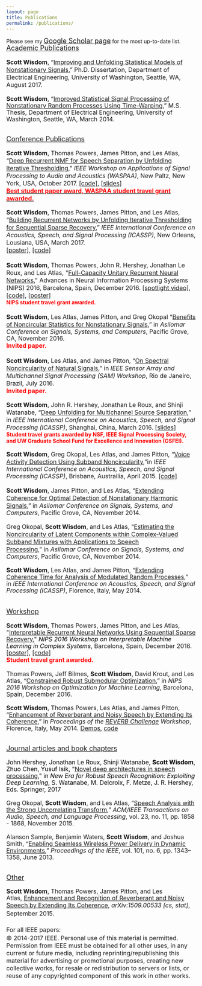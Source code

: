 ```yaml
---
layout: page
title: Publications
permalink: /publications/
---
```


<div><style="font-size:large;line-height:18px">Please see my <a href="https://scholar.google.com/citations?user=kJM6N7IAAAAJ&hl=en" style="font-size:large">Google Scholar page</a> for the most up-to-date list.</div>
<div><u style="font-size:large;line-height:18px">Academic Publications</u></div>
<div><font size="3"><span style="background-color:transparent;line-height:18px"><br>
</span></font></div>
<div><b style="font-size:medium">Scott Wisdom</b><span style="font-size:medium">, “</span><a href="https://digital.lib.washington.edu/researchworks/handle/1773/40878" style="font-size:medium">Improving and Unfolding Statistical Models of Nonstationary Signals</a><span style="font-size:medium">,” Ph.D. Dissertation, Department of Electrical Engineering, University of Washington, Seattle, WA, August 2017.</span></div>
<div><font size="3"><span style="background-color:transparent;line-height:18px"><br>
</span></font></div>
<div><span style="font-size:medium;line-height:18px;background-color:transparent"><b>Scott Wisdom</b>, “<a href="https://digital.lib.washington.edu/researchworks/handle/1773/27150">Improved Statistical Signal Processing of Nonstationary Random Processes Using Time-Warping</a>,” M.S. Thesis, Department of Electrical Engineering, University of Washington, Seattle, WA, March 2014.</span></div>
<div><span style="font-size:medium;line-height:18px;background-color:transparent"><br>
</span></div>
<div><br>
</div>
<div><u style="font-size:large;line-height:18px">Conference Publications</u></div>
<div><font size="3"><span style="background-color:transparent;line-height:18px"><br>
</span></font></div>
<div><font size="3"><b>Scott Wisdom</b>, Thomas Powers, James Pitton, and Les Atlas, “<a href="https://arxiv.org/abs/1709.07124">Deep Recurrent NMF for Speech Separation by Unfolding Iterative Thresholding</a>,” </font><i style="font-size:medium;line-height:18px">IEEE Workshop on Applications of Signal Processing to Audio and Acoustics (WASPAA)</i><span style="font-size:medium;line-height:18px">,</span><font size="3">&nbsp;New Paltz, New York, USA, October 2017.</font>
<span style="background-color:transparent;font-size:medium"><font color="#000000">
<a href="https://github.com/stwisdom/dr-nmf">[code]</a>,
<a href="https://www.dropbox.com/s/mib76xfwepuclwd/waspaa2017_drnmf.pdf?dl=0">[slides]</a>
</font></span>
<br>
<span style="font-size:medium;background-color:transparent"><b>
    <a href="https://www.ee.washington.edu/spotlight/two-uw-ee-graduate-students-receive-best-paper-award-from-top-research-conference/"><font color="#ff0000">Best student paper award, WASPAA student travel grant awarded.</font></a></b>
<br>
</span>
</div>
<div><br></div>
<div><font size="3"><b>Scott Wisdom</b>, Thomas Powers, James Pitton, and Les Atlas, “<a href="/assets/ICASSP2017_SparseCodingUnfoldsToRNN_final.pdf">Building Recurrent Networks by Unfolding Iterative Thresholding for Sequential Sparse Recovery</a>,”&nbsp;</font><i style="font-size:medium;line-height:18px">IEEE International Conference on Acoustics, Speech, and Signal Processing (ICASSP)</i><span style="font-size:medium;line-height:18px">,</span><font size="3">&nbsp;New Orleans, Lousiana, USA, March 2017.
<br>
<a href="https://sigport.org/documents/building-recurrent-networks-unfolding-iterative-thresholding-sequential-sparse-recovery">[poster]</a>, <a href="https://github.com/stwisdom/sista-rnn">[code]</a></font></div>
<div><font size="3"><b><br>
</b></font></div>
<div><font size="3"><b>Scott Wisdom</b>, Thomas Powers, John R. Hershey, Jonathan Le Roux, and Les Atlas, "<a href="https://arxiv.org/abs/1611.00035">Full-Capacity Unitary Recurrent Neural Networks</a>," Advances in Neural Information Processing Systems (NIPS) 2016, Barcelona, Spain, December 2016.
<font color="#000000"><a href="https://www.youtube.com/watch?v=sAX2_l4Iv9E">[spotlight video]</a>, <a href="https://github.com/stwisdom/urnn">[code]</a>, <a href="https://docs.google.com/viewer?a=v&amp;pid=sites&amp;srcid=ZGVmYXVsdGRvbWFpbnxzY290dHdpc2RvbWhvbWVwYWdlfGd4OjVkNjAwNzhlYjUxNTgxMDY">[poster]</a></font></font>
<br>
<font color="#ff0000"><b>NIPS student travel grant awarded. </b></font>
</div>
<div><font size="3"><b><br>
</b></font></div>
<div><font size="3"><b>Scott Wisdom</b>, Les Atlas, James Pitton, and Greg Okopal&nbsp;</font><font size="3" style="background-color:transparent">“<a href="/assets/Asilomar2016_BenefitsOfNoncircForNonstat_final.pdf">Benefits of Noncircular Statistics for Nonstationary Signals</a>,” in&nbsp;</font><span style="background-color:transparent;font-size:medium;line-height:18px"><i>Asilomar Conference on Signals, Systems, and Computers</i></span><span style="background-color:transparent;font-size:medium;line-height:18px">, Pacific Grove, CA, November 2016.</span>
<br>
<font size="3" style="background-color:transparent"><font color="#ff0000"><b>Invited paper.</b></font></font></div>
<div><font size="3"><b><br>
</b></font></div>
<div><font size="3"><b>Scott Wisdom</b>, Les Atlas, and James Pitton, “<a href="/assets/SAM2016_SpectralNoncirc.pdf">On Spectral Noncircularity of Natural Signals</a>,” in <i>IEEE Sensor Array and Multichannel Signal Processing (SAM) Workshop</i></font><span style="font-size:medium;line-height:18px">,</span><font size="3">&nbsp;Rio de Janeiro, Brazil, July 2016.
<br>
<font color="#ff0000"><b>Invited paper.</b></font></font></div>
<div><br>
</div>
<div><font size="3"><b>Scott Wisdom</b>, John R. Hershey, Jonathan Le Roux, and Shinji Watanabe, “<a href="http://www.merl.com/publications/docs/TR2016-008.pdf">Deep Unfolding for Multichannel Source Separation</a>,” in </font><i style="font-size:medium;line-height:18px">IEEE International Conference on Acoustics, Speech, and Signal Processing (ICASSP)</i><span style="font-size:medium;line-height:18px">,</span><font size="3">&nbsp;Shanghai, China, March 2016.
<font color="#000000"><a href="http://www.sigport.org/documents/deep-unfolding-multichannel-source-separation">[slides]</a></font></font>
<br>
<font color="#ff0000"><b>Student travel grants awarded by NSF,&nbsp;IEEE Signal Processing Society, and UW Graduate School Fund for Excellence and Innovation (GSFEI).</b></font>
</div>
<div><br>
</div>
<div>
<div>
<div style="clear:left"><font size="3"><b>Scott Wisdom</b>, Greg Okopal, Les Atlas, and James Pitton, “<a href="/assets/ICASSP2015_VAD.pdf">Voice Activity Detection Using Subband Noncircularity</a>,”</font><span style="font-size:medium;line-height:18px">in&nbsp;</span><i style="font-size:medium;line-height:18px">IEEE International Conference on Acoustics, Speech, and Signal Processing (ICASSP)</i><span style="font-size:medium;line-height:18px">,</span><font size="3">&nbsp;Brisbane, Austrailia, April 2015. <a href="https://github.com/Impropriety/icassp2015">[code]</a></font></div>
  </div>
</div>
<div><font size="3" style="background-color:transparent"><span style="line-height:18px"><br>
</span></font></div>
<div><span style="font-size:medium;line-height:18px"><b>Scott Wisdom</b>, James Pitton, and Les Atlas,&nbsp;</span><font size="3"><span style="line-height:18px;background-color:transparent">“</span><span style="color:rgb(34,34,34);background-color:transparent"><a href="/assets/Asilomar2014_ExtendingCoherenceforOptimalDetectionOfNonstationaryHarmonics.pdf">Extending Coherence for Optimal Detection of Nonstationary Harmonic Signals</a></span><span style="line-height:18px;background-color:transparent">,”</span></font><span style="font-size:medium;line-height:18px;background-color:transparent"> in <i>Asilomar Conference on Signals, Systems, and Computers</i></span><span style="font-size:medium;line-height:18px;background-color:transparent">, Pacific Grove, CA, November 2014.</span></div>
<div><span style="font-size:medium;line-height:18px;background-color:transparent"><br>
</span></div>
<div><span style="font-size:medium;line-height:18px">Greg Okopal,&nbsp;<b>Scott Wisdom</b>, and Les Atlas</span><font size="3"><span style="line-height:18px">,&nbsp;</span><span style="line-height:18px;background-color:transparent">“</span><span style="color:rgb(34,34,34)"><a href="https://sites.google.com/a/uw.edu/isdl/OkopalWisdomAtlasASILOMAR2014.pdf?attredirects=0&amp;d=0">Estimating the Noncircularity of Latent Components within Complex-Valued Subband Mixtures with Applications to Speech Processing</a></span><span style="line-height:18px;background-color:transparent">,”</span><span style="line-height:18px;background-color:transparent">&nbsp;in&nbsp;<i>Asilomar Conference on Signals, Systems, and Computers</i></span><span style="line-height:18px;background-color:transparent">, Pacific Grove, CA, November 2014.</span></font></div>
<div>
<div style="line-height:1.35">
  </div>
</div>
<div><span style="background-color:transparent;font-size:1em;line-height:18px"><br>
</span></div>
<div><font size="3"><span style="line-height:18px"><b>Scott Wisdom</b>, Les Atlas, and James Pitton, “<a href="https://sites.google.com/site/scottwisdomhomepage/WisdomAtlasPitton_icassp2014_accepted.pdf?attredirects=0" target="_blank">Extending Coherence <font size="3">T</font>ime for Analysis of Modulated Random Processes</a>,” in&nbsp;</span><i style="line-height:18px">IEEE International Conference on Acoustics, Speech, and Signal Processing (ICASSP)</i><span style="line-height:18px">, Florence, Italy, May 2014.</span></font></div>
<div><span style="background-color:transparent;font-size:1em;line-height:18px"><br>
</span></div>
<div><span style="background-color:transparent;font-size:1em;line-height:18px"><br>
</span></div>
<div><font size="4"><u>Workshop</u></font></div>
<div><span style="background-color:transparent;font-size:1em;line-height:18px"><br>
</span></div>
<div><span style="background-color:transparent;line-height:18px"><b style="font-size:medium">Scott Wisdom</b><span style="font-size:medium">, Thomas Powers, James Pitton, and Les Atlas, "</span><a href="https://arxiv.org/abs/1611.07252" style="font-size:medium">Interpretable Recurrent Neural Networks Using Sequential Sparse Recovery</a><span style="font-size:medium">,"&nbsp;</span><span style="color:rgb(0,0,0)"><font size="3"><i>NIPS 2016 Workshop on Interpretable Machine Learning in Complex Systems</i></font></span><span style="font-size:medium">, Barcelona, Spain, December 2016.
<font color="#000000" style="font-size:medium"><a href="https://docs.google.com/viewer?a=v&amp;pid=sites&amp;srcid=ZGVmYXVsdGRvbWFpbnxzY290dHdpc2RvbWhvbWVwYWdlfGd4OjQzMjBiMjljMWU2YmI3Nw">[poster]</a>, <a href="https://github.com/stwisdom/sista-rnn">[code]</a></font></span>
<br>
</span><font color="#ff0000" style="font-size:medium"><b>Student travel grant awarded.</b></font>
</div>
<div><span style="background-color:transparent;font-size:1em;line-height:18px"><br>
</span></div>
<div><span style="background-color:transparent;font-size:1em;line-height:18px"><span style="font-size:medium;background-color:transparent">Thomas Powers, Jeff Bilmes,&nbsp;</span><font size="3" style="background-color:transparent"><span style="line-height:18px"><b>Scott Wisdom</b>, David Krout, and Les Atlas, “<a href="http://opt-ml.org/papers/OPT2016_paper_10.pdf">Constrained Robust Submodular Optimization</a>,” in <i>NIPS 2016 Workshop on Optimization for Machine Learning</i></span><span style="line-height:18px">, Barcelona, Spain, December 2016.</span></font></span></div>
<div><span style="background-color:transparent;font-size:1em;line-height:18px"><br>
</span></div>
<div><span style="background-color:transparent;line-height:18px"><font size="3" style="background-color:transparent"><span style="font-size:1em;line-height:18px"><b>Scott Wisdom</b>, Thomas Powers, Les Atlas, and James Pitton, “<a href="http://reverb2014.dereverberation.com/workshop/reverb2014-papers/1569899513.pdf">Enhancement of&nbsp;<font size="3">R</font>everberant and Noisy Speech by&nbsp;<font size="3">E</font>xtending&nbsp;<font size="3">I</font>ts Coherence</a>,” in&nbsp;</span><i style="font-size:1em;line-height:18px">Proceedings of the&nbsp;<a href="http://reverb2014.dereverberation.com/">REVERB Challenge</a>&nbsp;Workshop</i><span style="line-height:18px"><span style="font-size:1em">, Florence, Italy, May 201</span>4.&nbsp;</span></font><font size="3" style="line-height:18px"><a href="http://
    washington.edu/swisdom/reverb_demos.html" style="line-height:18px">Demos</a>, <a href="https://www.dropbox.com/sh/zvqk82dnwu6mfe7/AABK53SBhbRuauqQYAYczzica?dl=0">code</a></font></span></div>
<div><span style="background-color:transparent;font-size:1em;line-height:18px"><br>
</span></div>
<div><span style="background-color:transparent;font-size:1em;line-height:18px"><br>
</span></div>
<div><u style="font-size:large;line-height:18px">Journal articles and book chapters</u></div>
<div><u style="font-size:large;line-height:18px"><br>
</u></div>
<div><span style="line-height:18px"><font size="3"><span style="color:rgb(0,0,0)">John Hershey,&nbsp;</span><span style="color:rgb(0,0,0)">Jonathan Le Roux</span><span style="color:rgb(0,0,0)">, Shinji Watanabe, <b>Scott Wisdom</b>, Zhuo Chen, Yusuf Isik, "</span><span style="color:rgb(0,0,0)"><a href="https://link.springer.com/chapter/10.1007/978-3-319-64680-0_6">Novel deep architectures in speech processing</a></span><span style="color:rgb(0,0,0)">," in&nbsp;</span><i style="color:rgb(0,0,0)">New Era for Robust Speech Recognition: Exploiting Deep Learning</i><span style="color:rgb(0,0,0)">, S. Watanabe, M. Delcroix, F. Metze, J. R. Hershey, Eds. Springer, 2017</span></font></span></div>
<div><u style="font-size:large;line-height:18px"><br>
</u></div>
<div><span style="font-size:medium;line-height:18px;background-color:transparent">Greg Okopal,&nbsp;<b>Scott Wisdom</b>, and Les Atlas, “<a href="http://ieeexplore.ieee.org/xpl/articleDetails.jsp?arnumber=7156090&amp;newsearch=true&amp;queryText=Speech%20Processing%20with%20the%20Strong%20Uncorrelating%20Transform">Speech Analysis with the Strong Uncorrelating Transform</a>,” </span><i style="font-size:medium;line-height:18px;background-color:transparent">ACM/IEEE Transactions on Audio, Speech, and Language Processing</i><span style="font-size:medium;line-height:18px;background-color:transparent">, vol. 23, no. 11, pp. </span><span style="font-size:medium;line-height:18px;background-color:transparent">1858
                                -
                                1868, November 2015.</span></div>
<div><u style="font-size:large;line-height:18px"><br>
</u></div>
<div><font size="3"><span style="background-color:transparent;line-height:18px">Alanson Sample, Benjamin Waters, <b>Scott Wisdom</b>, and Joshua Smith, “<a href="http://ieeexplore.ieee.org/xpl/articleDetails.jsp?arnumber=6494255">Enabling Seamless Wireless Power Delivery in Dynamic Environments</a>,”&nbsp;</span><i style="background-color:transparent;line-height:18px">Proceedings of the IEEE</i><span style="background-color:transparent;line-height:18px">, vol. 101, no. 6, pp. 1343–1358, June 2013.</span></font></div>
<div><span style="background-color:transparent;font-size:1em;line-height:18px"><br>
</span></div>
<div><span style="background-color:transparent;font-size:1em;line-height:18px"><br>
</span></div>
<div><u style="font-size:large;line-height:18px">Other</u></div>
<div><u style="font-size:large;line-height:18px"><br>
</u></div>
<div><font size="3"><span style="line-height:18px"><b>Scott Wisdom</b>, Thomas Powers, James Pitton, and Les Atlas,&nbsp;<a href="http://arxiv.org/abs/1509.00533">Enhancement and Recognition of Reverberant and Noisy Speech by Extending Its Coherence</a>,&nbsp;</span><i style="line-height:1.35;background-color:transparent">arXiv:1509.00533 [cs, stat]</i><span style="line-height:1.35;background-color:transparent">, September 2015.</span></font></div>
<div><font size="3"><span style="line-height:1.35;background-color:transparent"><br>
</span></font></div>
<div><font size="3"><span style="line-height:21.6px">For all IEEE papers:</span></font></div>
<div><font size="3">© 2014-2017 IEEE. Personal use of this material is permitted. Permission from IEEE must be
obtained for all other uses, in any current or future media, including
reprinting/republishing this material for advertising or promotional purposes, creating new
collective works, for resale or redistribution to servers or lists, or reuse of any copyrighted
component of this work in other works.</font></div>

